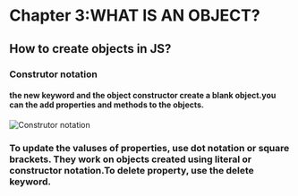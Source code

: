 # Chapter 3:WHAT IS AN OBJECT?
## How to create objects in JS?
### Construtor notation 
#### the **new** keyword and the object constructor create a blank object.you can the add properties and methods to the objects.
![Construtor notation]()

### To update the valuses of properties, use dot notation or square brackets. They work on objects created using literal or constructor notation.To delete property, use the delete keyword. 

